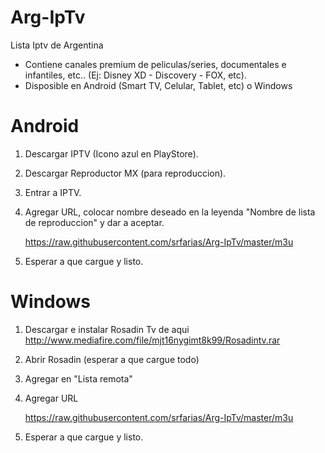 # Arg-IpTv
Lista Iptv de Argentina 

* Contiene canales premium de peliculas/series, documentales e infantiles, etc.. (Ej: Disney XD - Discovery - FOX, etc). 
* Disposible en Android (Smart TV, Celular, Tablet, etc) o Windows
 
# Android

1. Descargar IPTV (Icono azul en PlayStore).
2. Descargar Reproductor MX (para reproduccion).
3. Entrar a IPTV.
4. Agregar URL, colocar nombre deseado en la leyenda "Nombre de lista de reproduccion" y dar a aceptar.

    https://raw.githubusercontent.com/srfarias/Arg-IpTv/master/m3u
    
5. Esperar a que cargue y listo. 

# Windows

1. Descargar e instalar Rosadin Tv de aqui http://www.mediafire.com/file/mjt16nygimt8k99/Rosadintv.rar
2. Abrir Rosadin (esperar a que cargue todo)
3. Agregar en "Lista remota"
4. Agregar URL

    https://raw.githubusercontent.com/srfarias/Arg-IpTv/master/m3u
    
5. Esperar a que cargue y listo. 
